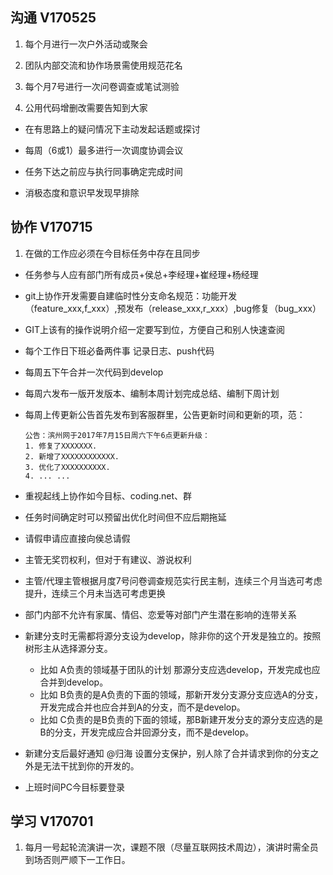 ## 沟通 V170525

1. 每个月进行一次户外活动或聚会

2. 团队内部交流和协作场景需使用规范花名

3. 每个月7号进行一次问卷调查或笔试测验

3. 公用代码增删改需要告知到大家

- 在有思路上的疑问情况下主动发起话题或探讨

- 每周（6或1）最多进行一次调度协调会议

- 任务下达之前应与执行同事确定完成时间

- 消极态度和意识早发现早排除


## 协作 V170715

1. 在做的工作应必须在今目标任务中存在且同步

- 任务参与人应有部门所有成员+侯总+李经理+崔经理+杨经理

- git上协作开发需要自建临时性分支命名规范：功能开发（feature_xxx,f_xxx）,预发布（release_xxx,r_xxx）,bug修复（bug_xxx）

- GIT上该有的操作说明介绍一定要写到位，方便自己和别人快速查阅

- 每个工作日下班必备两件事 记录日志、push代码

- 每周五下午合并一次代码到develop

- 每周六发布一版开发版本、编制本周计划完成总结、编制下周计划

- 每周上传更新公告首先发布到客服群里，公告更新时间和更新的项，范：

  ```
  公告：滨州网于2017年7月15日周六下午6点更新升级：
  1. 修复了XXXXXXX.
  2. 新增了XXXXXXXXXXXX.
  3. 优化了XXXXXXXXXX.
  4. ... ...
  ```

- 重视起线上协作如今目标、coding.net、群

- 任务时间确定时可以预留出优化时间但不应后期拖延

- 请假申请应直接向侯总请假

- 主管无奖罚权利，但对于有建议、游说权利

- 主管/代理主管根据月度7号问卷调查规范实行民主制，连续三个月当选可考虑提升，连续三个月未当选可考虑更换

- 部门内部不允许有家属、情侣、恋爱等对部门产生潜在影响的连带关系

- 新建分支时无需都将源分支设为develop，除非你的这个开发是独立的。按照树形主从选择源分支。
  * 比如 A负责的领域基于团队的计划 那源分支应选develop，开发完成也应合并到develop。
  * 比如 B负责的是A负责的下面的领域，那新开发分支源分支应选A的分支，开发完成合并也应合并到A的分支，而不是develop。
  * 比如 C负责的是B负责的下面的领域，那B新建开发分支的源分支应选的是B的分支，开发完成应合并回源分支，而不是develop。
- 新建分支后最好通知 @归海 设置分支保护，别人除了合并请求到你的分支之外是无法干扰到你的开发的。

- 上班时间PC今目标要登录


## 学习 V170701

1. 每月一号起轮流演讲一次，课题不限（尽量互联网技术周边），演讲时需全员到场否则严顺下一工作日。
